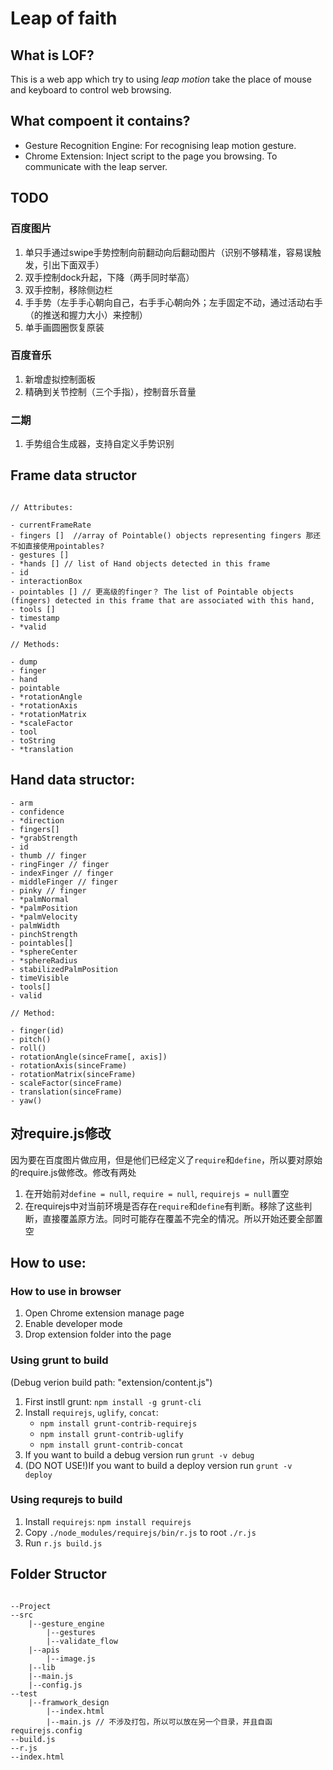 # Leap of faith

## What is LOF?

This is a web app which try to using *leap motion* take the place of mouse and keyboard to control web browsing.

## What compoent it contains?

- Gesture Recognition Engine: For recognising leap motion gesture.
- Chrome Extension: Inject script to the page you browsing. To communicate with the leap server.

## TODO

### 百度图片

1. 单只手通过swipe手势控制向前翻动向后翻动图片（识别不够精准，容易误触发，引出下面双手）
2. 双手控制dock升起，下降（两手同时举高）
3. 双手控制，移除侧边栏
4. 手手势（左手手心朝向自己，右手手心朝向外；左手固定不动，通过活动右手（的推送和握力大小）来控制）
5. 单手画圆圈恢复原装


### 百度音乐

1. 新增虚拟控制面板
2. 精确到关节控制（三个手指），控制音乐音量

### 二期

1. 手势组合生成器，支持自定义手势识别


## Frame data structor

```

// Attributes:

- currentFrameRate
- fingers []  //array of Pointable() objects representing fingers 那还不如直接使用pointables?
- gestures []
- *hands [] // list of Hand objects detected in this frame
- id
- interactionBox
- pointables [] // 更高级的finger？ The list of Pointable objects (fingers) detected in this frame that are associated with this hand,
- tools []
- timestamp
- *valid

// Methods:

- dump
- finger
- hand
- pointable
- *rotationAngle
- *rotationAxis
- *rotationMatrix
- *scaleFactor
- tool
- toString
- *translation

```

## Hand data structor:

```
- arm
- confidence
- *direction
- fingers[]
- *grabStrength
- id
- thumb // finger
- ringFinger // finger
- indexFinger // finger
- middleFinger // finger
- pinky // finger
- *palmNormal
- *palmPosition
- *palmVelocity
- palmWidth
- pinchStrength
- pointables[]
- *sphereCenter
- *sphereRadius
- stabilizedPalmPosition
- timeVisible
- tools[]
- valid

// Method:

- finger(id)
- pitch()
- roll()
- rotationAngle(sinceFrame[, axis])
- rotationAxis(sinceFrame)
- rotationMatrix(sinceFrame)
- scaleFactor(sinceFrame)
- translation(sinceFrame)
- yaw()

```


## 对require.js修改

因为要在百度图片做应用，但是他们已经定义了`require`和`define`，所以要对原始的require.js做修改。修改有两处

1. 在开始前对`define = null`, `require = null`, `requirejs = null`置空
2. 在requirejs中对当前环境是否存在`require`和`define`有判断。移除了这些判断，直接覆盖原方法。同时可能存在覆盖不完全的情况。所以开始还要全部置空



## How to use:

### How to use in browser

1. Open Chrome extension manage page
2. Enable developer mode
3. Drop extension folder into the page  

### Using grunt to build

(Debug verion build path: "extension/content.js")

1. First instll grunt: `npm install -g grunt-cli`
2. Install `requirejs`, `uglify`, `concat`: 
    - `npm install grunt-contrib-requirejs`
    - `npm install grunt-contrib-uglify`
    - `npm install grunt-contrib-concat`
3. If you want to build a debug version run `grunt -v debug`
4. (DO NOT USE!)If you want to build a deploy version run `grunt -v  deploy`

### Using requrejs to build

1. Install `requirejs`: `npm install requirejs`
2. Copy `./node_modules/requirejs/bin/r.js` to root `./r.js`
3. Run `r.js build.js`




## Folder Structor

```

--Project
--src
    |--gesture_engine
        |--gestures
        |--validate_flow
    |--apis
        |--image.js
    |--lib
    |--main.js
    |--config.js
--test
    |--framwork_design
        |--index.html
        |--main.js // 不涉及打包，所以可以放在另一个目录，并且自函requirejs.config
--build.js
--r.js
--index.html

```


